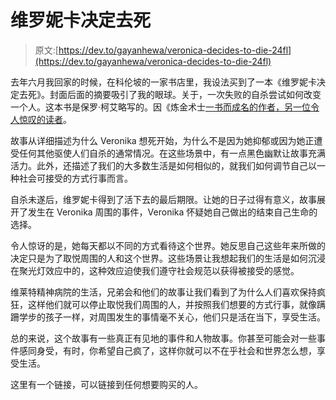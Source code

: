 # 维罗妮卡决定去死

> 原文:[https://dev.to/gayanhewa/veronica-decides-to-die-24fl](https://dev.to/gayanhewa/veronica-decides-to-die-24fl)

去年六月我回家的时候，在科伦坡的一家书店里，我设法买到了一本《维罗妮卡决定去死》。封面后面的摘要吸引了我的眼球。关于，一次失败的自杀尝试如何改变一个人。这本书是保罗·柯艾略写的。因《炼金术士[一书而成名的作者，另一位令人惊叹的读者](https://amzn.to/2Nfk2a5)。

故事从详细描述为什么 Veronika 想死开始，为什么不是因为她抑郁或因为她正遭受任何其他驱使人们自杀的通常情况。在这些场景中，有一点黑色幽默让故事充满活力。此外，还描述了我们的大多数生活是如何相似的，就我们如何调节自己以一种社会可接受的方式行事而言。

自杀未遂后，维罗妮卡得到了活下去的最后期限。让她的日子过得有意义，故事展开了发生在 Veronika 周围的事件，Veronika 怀疑她自己做出的结束自己生命的选择。

令人惊讶的是，她每天都以不同的方式看待这个世界。她反思自己这些年来所做的决定只是为了取悦周围的人和这个世界。这些场景让我想起我们的生活是如何沉浸在聚光灯效应中的，这种效应迫使我们遵守社会规范以获得被接受的感觉。

维莱特精神病院的生活，兄弟会和他们的故事让我们看到了为什么人们喜欢保持疯狂，这样他们就可以停止取悦我们周围的人，并按照我们想要的方式行事，就像蹒跚学步的孩子一样，对周围发生的事情毫不关心，他们只是活在当下，享受生活。

总的来说，这个故事有一些真正有见地的事件和人物故事。你甚至可能会对一些事件感同身受，有时，你希望自己疯了，这样你就可以不在乎社会和世界怎么想，享受生活。

这里有一个链接，可以链接到任何想要购买的人。
